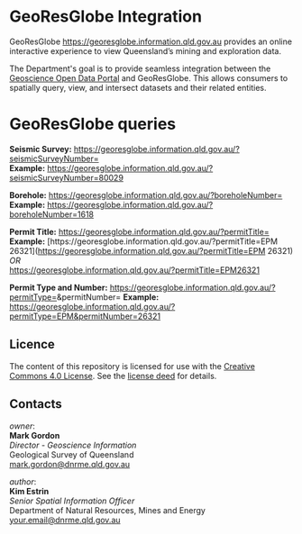 # GeoResGlobe Integration
GeoResGlobe https://georesglobe.information.qld.gov.au provides an online interactive experience to view Queensland’s mining and exploration data.

The Department's goal is to provide seamless integration between the [Geoscience Open Data Portal](https://geoscience.data.qld.gov.au) and GeoResGlobe. This allows consumers to spatially query, view, and intersect datasets and their related entities.

# GeoResGlobe queries

**Seismic Survey:** https://georesglobe.information.qld.gov.au/?seismicSurveyNumber=<Survey Number>  
**Example:** https://georesglobe.information.qld.gov.au/?seismicSurveyNumber=80029  

**Borehole:** https://georesglobe.information.qld.gov.au/?boreholeNumber=<bore no>  
**Example:** https://georesglobe.information.qld.gov.au/?boreholeNumber=1618  

**Permit Title:** https://georesglobe.information.qld.gov.au/?permitTitle=<permit title>  
**Example:** [https\:\/\/georesglobe.information.qld.gov.au\/\?permitTitle\=EPM 26321](https://georesglobe.information.qld.gov.au/?permitTitle=EPM 26321)  
_OR_  
https://georesglobe.information.qld.gov.au/?permitTitle=EPM26321  

**Permit Type and Number:** https://georesglobe.information.qld.gov.au/?permitType=<permit type>&permitNumber=<permit number>
**Example:** https://georesglobe.information.qld.gov.au/?permitType=EPM&permitNumber=26321 

## Licence
The content of this repository is licensed for use with the [Creative Commons 4.0 License](https://creativecommons.org/licenses/by/4.0/). See the [license deed](LICENSE) for details.

## Contacts 
*owner*:  
**Mark Gordon**  
*Director - Geoscience Information*  
Geological Survey of Queensland  
<mark.gordon@dnrme.qld.gov.au>  

*author*:  
**Kim Estrin**  
*Senior Spatial Information Officer*  
Department of Natural Resources, Mines and Energy   
<your.email@dnrme.qld.gov.au>
